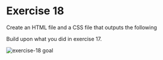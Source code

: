 # Exercise 18

Create an HTML file and a CSS file that outputs the following

Build upon what you did in exercise 17.

![exercise-18 goal](../../__lecture/__lecture/assets/ex-18-goal.png)
